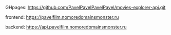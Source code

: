 GHpages: https://github.com/PavelPavelPavelPavel/movies-explorer-api.git

frontend: https://pavelfilm.nomoredomainsmonster.ru

backend: https://api.pavelfilm.nomoredomainsmonster.ru
